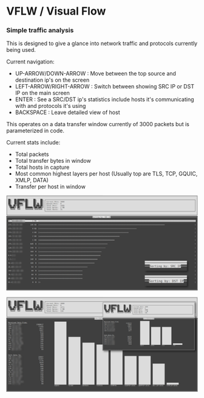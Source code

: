 # VFLW / Visual Flow

### Simple traffic analysis

This is designed to give a glance into network traffic and protocols currently being used.

Current navigation:
- UP-ARROW/DOWN-ARROW : Move between the top source and destination ip's on the screen
- LEFT-ARROW/RIGHT-ARROW : Switch between showing SRC IP or DST IP on the main screen
- ENTER : See a SRC/DST ip's statistics include hosts it's communicating with and protocols it's using
- BACKSPACE : Leave detailed view of host

This operates on a data transfer window currently of 3000 packets but is parameterized in code.

Current stats include:
- Total packets
- Total transfer bytes in window
- Total hosts in capture
- Most common highest layers per host (Usually top are TLS, TCP, GQUIC, XMLP, DATA)
- Transfer per host in window

![Main View](./assets/ex1.png)

![Detailed View](./assets/ex2.png)

